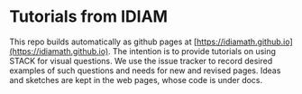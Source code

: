 # Tutorials from IDIAM

This repo builds automatically as github pages at [https://idiamath.github.io](https://idiamath.github.io).
The intention is to provide tutorials on using STACK for visual questions.
We use the issue tracker to record desired examples of such questions and
needs for new and revised pages.  Ideas and sketches are kept in the web
pages, whose code is under docs.
